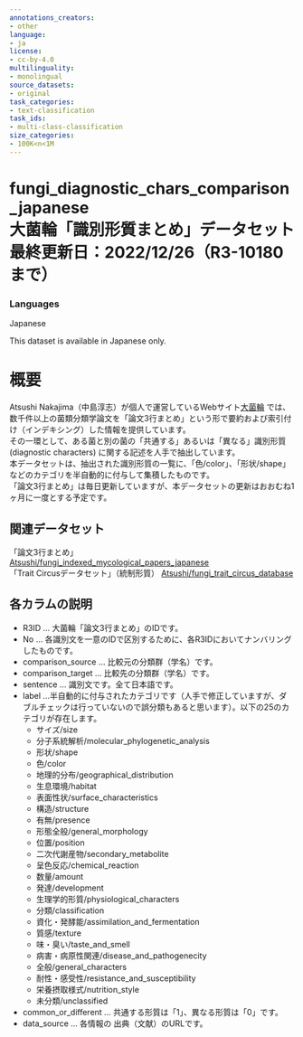 ```yaml
---
annotations_creators:
- other
language:
- ja
license:
- cc-by-4.0
multilinguality:
- monolingual
source_datasets:
- original
task_categories:
- text-classification
task_ids:
- multi-class-classification
size_categories:
- 100K<n<1M
---
```


fungi_diagnostic_chars_comparison_japanese  
大菌輪「識別形質まとめ」データセット  
最終更新日：2022/12/26（R3-10180まで）  
====

### Languages

Japanese  
  
This dataset is available in Japanese only.  
  
# 概要
  
Atsushi Nakajima（中島淳志）が個人で運営しているWebサイト[大菌輪](http://mycoscouter.coolblog.jp/daikinrin/) では、数千件以上の菌類分類学論文を「論文3行まとめ」という形で要約および索引付け（インデキシング）した情報を提供しています。  
その一環として、ある菌と別の菌の「共通する」あるいは「異なる」識別形質 (diagnostic characters) に関する記述を人手で抽出しています。  
本データセットは、抽出された識別形質の一覧に、「色/color」、「形状/shape」などのカテゴリを半自動的に付与して集積したものです。  
「論文3行まとめ」は毎日更新していますが、本データセットの更新はおおむね1ヶ月に一度とする予定です。  
  
## 関連データセット 
「論文3行まとめ」  
[Atsushi/fungi_indexed_mycological_papers_japanese](https://huggingface.co/datasets/Atsushi/fungi_indexed_mycological_papers_japanese)   
「Trait Circusデータセット」（統制形質）
[Atsushi/fungi_trait_circus_database](https://huggingface.co/datasets/Atsushi/fungi_trait_circus_database)   
  
## 各カラムの説明
  
* R3ID … 大菌輪「論文3行まとめ」のIDです。
* No … 各識別文を一意のIDで区別するために、各R3IDにおいてナンバリングしたものです。
* comparison_source … 比較元の分類群（学名）です。
* comparison_target … 比較先の分類群（学名）です。 
* sentence … 識別文です。全て日本語です。
* label …半自動的に付与されたカテゴリです（人手で修正していますが、ダブルチェックは行っていないので誤分類もあると思います）。以下の25のカテゴリが存在します。
  * サイズ/size
  * 分子系統解析/molecular_phylogenetic_analysis
  * 形状/shape
  * 色/color
  * 地理的分布/geographical_distribution
  * 生息環境/habitat
  * 表面性状/surface_characteristics
  * 構造/structure
  * 有無/presence
  * 形態全般/general_morphology
  * 位置/position
  * 二次代謝産物/secondary_metabolite
  * 呈色反応/chemical_reaction
  * 数量/amount
  * 発達/development
  * 生理学的形質/physiological_characters
  * 分類/classification
  * 資化・発酵能/assimilation_and_fermentation
  * 質感/texture
  * 味・臭い/taste_and_smell
  * 病害・病原性関連/disease_and_pathogenecity
  * 全般/general_characters
  * 耐性・感受性/resistance_and_susceptibility
  * 栄養摂取様式/nutrition_style
  * 未分類/unclassified
* common_or_different … 共通する形質は「1」、異なる形質は「0」です。
* data_source … 各情報の 出典（文献）のURLです。